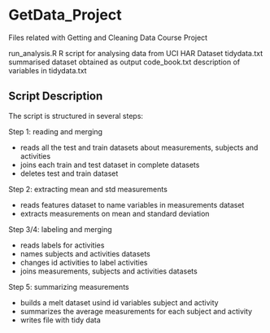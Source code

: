 # GetData_Project
Files related with Getting and Cleaning Data Course Project

run_analysis.R          R script for analysing data from UCI HAR Dataset
tidydata.txt            summarised dataset obtained as output
code_book.txt           description of variables in tidydata.txt

## Script Description

The script is structured in several steps:

Step 1: reading and merging
- reads all the test and train datasets about measurements, subjects and activities
- joins each train and test dataset in complete datasets
- deletes test and train dataset

Step 2: extracting mean and std measurements
- reads features dataset to name variables in measurements dataset
- extracts measurements on mean and standard deviation

Step 3/4: labeling and merging
- reads labels for activities
- names subjects and activities datasets
- changes id activities to label activities
- joins measurements, subjects and activities datasets

Step 5: summarizing measurements
- builds a melt dataset usind id variables subject and activity
- summarizes the average measurements for each subject and activity
- writes file with tidy data

